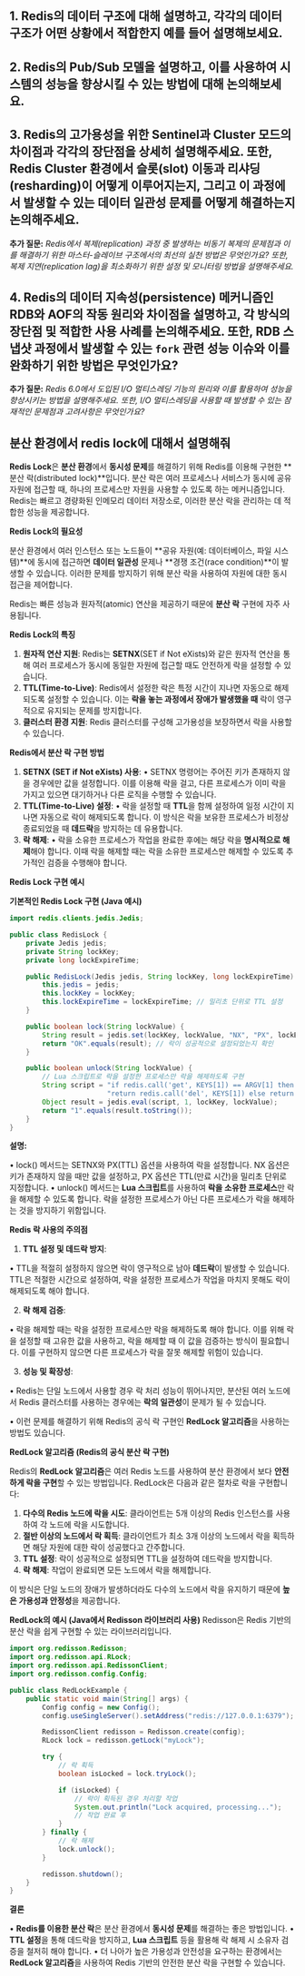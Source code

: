 ## 1. **Redis의 데이터 구조에 대해 설명하고, 각각의 데이터 구조가 어떤 상황에서 적합한지 예를 들어 설명해보세요.**

## 2. **Redis의 Pub/Sub 모델을 설명하고, 이를 사용하여 시스템의 성능을 향상시킬 수 있는 방법에 대해 논의해보세요.**


## 3. Redis의 고가용성을 위한 Sentinel과 Cluster 모드의 차이점과 각각의 장단점을 상세히 설명해주세요. 또한, Redis Cluster 환경에서 슬롯(slot) 이동과 리샤딩(resharding)이 어떻게 이루어지는지, 그리고 이 과정에서 발생할 수 있는 데이터 일관성 문제를 어떻게 해결하는지 논의해주세요.

**추가 질문:** _Redis에서 복제(replication) 과정 중 발생하는 비동기 복제의 문제점과 이를 해결하기 위한 마스터-슬레이브 구조에서의 최선의 실천 방법은 무엇인가요? 또한, 복제 지연(replication lag)을 최소화하기 위한 설정 및 모니터링 방법을 설명해주세요._
## 4. Redis의 데이터 지속성(persistence) 메커니즘인 RDB와 AOF의 작동 원리와 차이점을 설명하고, 각 방식의 장단점 및 적합한 사용 사례를 논의해주세요. 또한, RDB 스냅샷 과정에서 발생할 수 있는 `fork` 관련 성능 이슈와 이를 완화하기 위한 방법은 무엇인가요?

**추가 질문:** _Redis 6.0에서 도입된 I/O 멀티스레딩 기능의 원리와 이를 활용하여 성능을 향상시키는 방법을 설명해주세요. 또한, I/O 멀티스레딩을 사용할 때 발생할 수 있는 잠재적인 문제점과 고려사항은 무엇인가요?_


## 분산 환경에서 redis lock에 대해서 설명해줘

**Redis Lock**은 **분산 환경**에서 **동시성 문제**를 해결하기 위해 Redis를 이용해 구현한 **분산 락(distributed lock)**입니다. 분산 락은 여러 프로세스나 서비스가 동시에 공유 자원에 접근할 때, 하나의 프로세스만 자원을 사용할 수 있도록 하는 메커니즘입니다. Redis는 빠르고 경량화된 인메모리 데이터 저장소로, 이러한 분산 락을 관리하는 데 적합한 성능을 제공합니다.

  

**Redis Lock의 필요성**

분산 환경에서 여러 인스턴스 또는 노드들이 **공유 자원(예: 데이터베이스, 파일 시스템)**에 동시에 접근하면 **데이터 일관성** 문제나 **경쟁 조건(race condition)**이 발생할 수 있습니다. 이러한 문제를 방지하기 위해 분산 락을 사용하여 자원에 대한 동시 접근을 제어합니다.

Redis는 빠른 성능과 원자적(atomic) 연산을 제공하기 때문에 **분산 락** 구현에 자주 사용됩니다.

**Redis Lock의 특징**

1. **원자적 연산 지원**: Redis는 **SETNX**(SET if Not eXists)와 같은 원자적 연산을 통해 여러 프로세스가 동시에 동일한 자원에 접근할 때도 안전하게 락을 설정할 수 있습니다.
2. **TTL(Time-to-Live)**: Redis에서 설정한 락은 특정 시간이 지나면 자동으로 해제되도록 설정할 수 있습니다. 이는 **락을 놓는 과정에서 장애가 발생했을 때** 락이 영구적으로 유지되는 문제를 방지합니다.
3. **클러스터 환경 지원**: Redis 클러스터를 구성해 고가용성을 보장하면서 락을 사용할 수 있습니다.

**Redis에서 분산 락 구현 방법**
1. **SETNX (SET if Not eXists) 사용**:
• SETNX 명령어는 주어진 키가 존재하지 않을 경우에만 값을 설정합니다. 이를 이용해 락을 걸고, 다른 프로세스가 이미 락을 가지고 있으면 대기하거나 다른 로직을 수행할 수 있습니다.
2. **TTL(Time-to-Live) 설정**:
• 락을 설정할 때 **TTL**을 함께 설정하여 일정 시간이 지나면 자동으로 락이 해제되도록 합니다. 이 방식은 락을 보유한 프로세스가 비정상 종료되었을 때 **데드락**을 방지하는 데 유용합니다.
3. **락 해제**:
• 락을 소유한 프로세스가 작업을 완료한 후에는 해당 락을 **명시적으로 해제**해야 합니다. 이때 락을 해제할 때는 락을 소유한 프로세스만 해제할 수 있도록 추가적인 검증을 수행해야 합니다.


**Redis Lock 구현 예시**

**기본적인 Redis Lock 구현 (Java 예시)**

```java
import redis.clients.jedis.Jedis;

public class RedisLock {
    private Jedis jedis;
    private String lockKey;
    private long lockExpireTime;

    public RedisLock(Jedis jedis, String lockKey, long lockExpireTime) {
        this.jedis = jedis;
        this.lockKey = lockKey;
        this.lockExpireTime = lockExpireTime; // 밀리초 단위로 TTL 설정
    }

    public boolean lock(String lockValue) {
        String result = jedis.set(lockKey, lockValue, "NX", "PX", lockExpireTime);
        return "OK".equals(result); // 락이 성공적으로 설정되었는지 확인
    }

    public boolean unlock(String lockValue) {
        // Lua 스크립트로 락을 설정한 프로세스만 락을 해제하도록 구현
        String script = "if redis.call('get', KEYS[1]) == ARGV[1] then " +
                        "return redis.call('del', KEYS[1]) else return 0 end";
        Object result = jedis.eval(script, 1, lockKey, lockValue);
        return "1".equals(result.toString());
    }
}
```

**설명:**

• lock() 메서드는 SETNX와 PX(TTL) 옵션을 사용하여 락을 설정합니다. NX 옵션은 키가 존재하지 않을 때만 값을 설정하고, PX 옵션은 TTL(만료 시간)을 밀리초 단위로 지정합니다.
• unlock() 메서드는 **Lua 스크립트**를 사용하여 **락을 소유한 프로세스**만 락을 해제할 수 있도록 합니다. 락을 설정한 프로세스가 아닌 다른 프로세스가 락을 해제하는 것을 방지하기 위함입니다.


**Redis 락 사용의 주의점**

1. **TTL 설정 및 데드락 방지**:

• TTL을 적절히 설정하지 않으면 락이 영구적으로 남아 **데드락**이 발생할 수 있습니다. TTL은 적절한 시간으로 설정하여, 락을 설정한 프로세스가 작업을 마치지 못해도 락이 해제되도록 해야 합니다.

2. **락 해제 검증**:

• 락을 해제할 때는 락을 설정한 프로세스만 락을 해제하도록 해야 합니다. 이를 위해 락을 설정할 때 고유한 값을 사용하고, 락을 해제할 때 이 값을 검증하는 방식이 필요합니다. 이를 구현하지 않으면 다른 프로세스가 락을 잘못 해제할 위험이 있습니다.

3. **성능 및 확장성**:

• Redis는 단일 노드에서 사용할 경우 락 처리 성능이 뛰어나지만, 분산된 여러 노드에서 Redis 클러스터를 사용하는 경우에는 **락의 일관성**이 문제가 될 수 있습니다.

• 이런 문제를 해결하기 위해 Redis의 공식 락 구현인 **RedLock 알고리즘**을 사용하는 방법도 있습니다.

  

**RedLock 알고리즘 (Redis의 공식 분산 락 구현)**

Redis의 **RedLock 알고리즘**은 여러 Redis 노드를 사용하여 분산 환경에서 보다 **안전하게 락을 구현**할 수 있는 방법입니다. RedLock은 다음과 같은 절차로 락을 구현합니다:
1. **다수의 Redis 노드에 락을 시도**: 클라이언트는 5개 이상의 Redis 인스턴스를 사용하여 각 노드에 락을 시도합니다.
2. **절반 이상의 노드에서 락 획득**: 클라이언트가 최소 3개 이상의 노드에서 락을 획득하면 해당 자원에 대한 락이 성공했다고 간주합니다.
3. **TTL 설정**: 락이 성공적으로 설정되면 TTL을 설정하여 데드락을 방지합니다.
4. **락 해제**: 작업이 완료되면 모든 노드에서 락을 해제합니다.

이 방식은 단일 노드의 장애가 발생하더라도 다수의 노드에서 락을 유지하기 때문에 **높은 가용성과 안정성**을 제공합니다.

**RedLock의 예시 (Java에서 Redisson 라이브러리 사용)**
Redisson은 Redis 기반의 분산 락을 쉽게 구현할 수 있는 라이브러리입니다.


```java
import org.redisson.Redisson;
import org.redisson.api.RLock;
import org.redisson.api.RedissonClient;
import org.redisson.config.Config;

public class RedLockExample {
    public static void main(String[] args) {
        Config config = new Config();
        config.useSingleServer().setAddress("redis://127.0.0.1:6379");

        RedissonClient redisson = Redisson.create(config);
        RLock lock = redisson.getLock("myLock");

        try {
            // 락 획득
            boolean isLocked = lock.tryLock();

            if (isLocked) {
                // 락이 획득된 경우 처리할 작업
                System.out.println("Lock acquired, processing...");
                // 작업 완료 후
            }
        } finally {
            // 락 해제
            lock.unlock();
        }

        redisson.shutdown();
    }
}
```

**결론**

• **Redis를 이용한 분산 락**은 분산 환경에서 **동시성 문제**를 해결하는 좋은 방법입니다.
• **TTL 설정**을 통해 데드락을 방지하고, **Lua 스크립트** 등을 활용해 락 해제 시 소유자 검증을 철저히 해야 합니다.
• 더 나아가 높은 가용성과 안전성을 요구하는 환경에서는 **RedLock 알고리즘**을 사용하여 Redis 기반의 안전한 분산 락을 구현할 수 있습니다.


